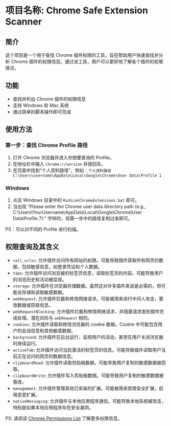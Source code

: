 # 项目名称: Chrome Safe Extension Scanner

## 简介
这个项目是一个用于查找 Chrome 插件权限的工具，旨在帮助用户快速查找并分析 Chrome 插件的权限信息。通过该工具，用户可以更好地了解各个插件的权限情况。

## 功能
- 查找并列出 Chrome 插件的权限信息
- 支持 Windows 和 Mac 系统
- 通过简单的脚本操作即可完成

## 使用方法

### 第一步：查找 Chrome Profile 路径
1. 打开 Chrome 浏览器并进入你想要查询的 Profile。
2. 在地址栏中输入 `chrome://version` 并按回车。
3. 在页面中找到“个人资料路径”，例如：`个人资料路径 C:\Users\username\AppData\Local\Google\Chrome\User Data\Profile 1`

### Windows
1. 点击 Windows 目录中的 `RunScanChromeExtensions.bat` 即可。
2. 当出现 “Please enter the Chrome user data directory path (e.g., C:\Users\YourUsername\AppData\Local\Google\Chrome\User Data\Profile 7):” 字样时，将第一步中的路径复制过来即可。

PS：可以对不同的 Profile 进行扫描。

## 权限查询及其含义
- `<all_urls>`: 允许插件访问所有网站的权限。可能导致插件获取所有网页的数据，包括敏感信息，如登录凭证和个人数据。
- `tabs`: 允许插件访问浏览器的标签页信息，读取标签页的内容。可能导致用户的浏览历史和活动被监视。
- `storage`: 允许插件在浏览器存储数据。虽然这对许多插件来说是必需的，但可能会存储和读取敏感数据。
- `webRequest`: 允许插件拦截和修改网络请求。可能被用来进行中间人攻击，篡改数据或窃取信息。
- `webRequestBlocking`: 允许插件拦截和修改网络请求，并阻塞请求直到插件完成处理。潜在风险与 `webRequest` 相同。
- `cookies`: 允许插件读取和修改浏览器的 cookie 数据。Cookie 中可能包含用户的会话信息和其他敏感数据。
- `background`: 允许插件在后台运行，监控用户的活动，甚至在用户关闭浏览器时继续运行。
- `activeTab`: 允许插件访问当前激活的标签页的信息。可能导致插件读取用户当前正在访问的网页的数据信息。
- `clipboardRead`: 允许插件读取剪贴板数据。可能导致用户复制的敏感数据被窃取。
- `clipboardWrite`: 允许插件写入剪贴板数据。可能导致用户复制的敏感数据被篡改。
- `management`: 允许插件管理其他已安装的扩展。可能被用来禁用安全扩展，启用恶意扩展。
- `nativeMessaging`: 允许插件与本地应用程序通信。可能导致本地系统被攻击，特别是如果本地应用程序存在安全漏洞。

PS: 请阅读 [Chrome Permissions List](https://developer.chrome.com/docs/extensions/reference/permissions-list?hl=zh-cn) 了解更多权限信息。
